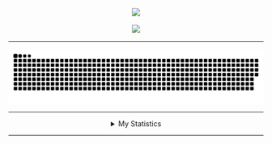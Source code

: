 <div align="center">
	<p>
		<img src = "https://readme-typing-svg.herokuapp.com?duration=2500&size=26&color=20C20E&center=true&lines=Hey,+I'm+Valensce!">
	</p>
	<p>
		<img src="https://profile-counter.glitch.me/valensce/count.svg">
	</p>
	<!---
	<p>
		<a href="mailto:swarovskiswanski@gmail.com"><img src="https://img.shields.io/badge/My-Email-99A5FF"></a>
		<a href="https://github.com/Valensce/HighSchool"><img src="https://img.shields.io/badge/My-Assignments-blueviolet"></a>
		<a href="https://open.spotify.com/user/8jsmxggsn2pqgcphminrgxxwf"><img src="https://img.shields.io/badge/My-Spotify-darkgreen"></a>
	</p>
	<p>
		<a href="https://github.com/Valensce/Valensce/actions/workflows/metrics.yml"><img src="https://github.com/Valensce/Valensce/actions/workflows/metrics.yml/badge.svg?branch=main"></a>
		<img src="https://img.shields.io/github/stars/Valensce">
	</p>
	--->
	<hr>
	<img align="center" src="https://raw.githubusercontent.com/Valensce/Valensce/output/github-contribution-grid-snake.svg" href="https://github.com/Valensce"><br><hr>
	<details><summary>My Statistics</summary>
	<!--<p>
		<img src="https://github-readme-stats.vercel.app/api/top-langs?username=Valensce&show_icons=true&locale=en&layout=compact&theme=tokyonight&langs_count=10">
	</p>-->
	<p>
		<img src="github-metrics.svg">
	</p>
	<hr>
	<p>
		<img src="https://github-profile-trophy.vercel.app/?username=Valensce&column=-1&theme=dracula">
	</p></details>
	<hr>
</div>
